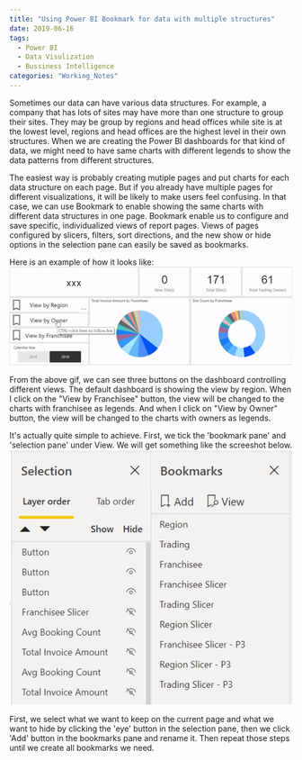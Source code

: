 ```yaml
---
title: "Using Power BI Bookmark for data with multiple structures"
date: 2019-06-16
tags: 
  - Power BI
  - Data Visulization
  - Bussiness Intelligence
categories: "Working_Notes" 
---
```


Sometimes our data can have various data structures. For example, a company that has lots of sites may have more than one structure to group their sites. They may be group by regions and head offices while site is at the lowest level, regions and head offices are the highest level in their own structures. When we are creating the Power BI dashboards for that kind of data, we might need to have same charts with different legends to show the data patterns from different structures. 

The easiest way is probably creating mutiple pages and put charts for each data structure on each page. But if you already have multiple pages for different visualizations, it will be likely to make users feel confusing. In that case, we can use Bookmark to enable showing the same charts with different data structures in one page. Bookmark enable us to configure and save specific, individualized views of report pages. Views of pages configured by slicers, filters, sort directions, and the new show or hide options in the selection pane can easily be saved as bookmarks. 

Here is an example of how it looks like: 
![Bookmark](/assets/images/2019-07-18/Bookmark.gif)

From the above gif, we can see three buttons on the dashboard controlling different views. The default dashboard is showing the view by region. When I click on the "View by Franchisee" button, the view will be changed to the charts with franchisee as legends. And when I click on "View by Owner" button, the view will be changed to the charts with owners as legends. 

It's actually quite simple to achieve. First, we tick the 'bookmark pane' and 'selection pane' under View. We will get something like the screeshot below. 
![SelectionPane](/assets/images/2019-07-18/SelectionPane.PNG)

First, we select what we want to keep on the current page and what we want to hide by clicking the 'eye' button in the selection pane, then we click 'Add' button in the bookmarks pane and rename it. Then repeat those steps until we create all bookmarks we need.
